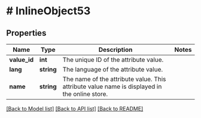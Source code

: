 # # InlineObject53

## Properties

Name | Type | Description | Notes
------------ | ------------- | ------------- | -------------
**value_id** | **int** | The unique ID of the attribute value. | 
**lang** | **string** | The language of the attribute value. | 
**name** | **string** | The name of the attribute value. This attribute value name is displayed in the online store. | 

[[Back to Model list]](../../README.md#documentation-for-models) [[Back to API list]](../../README.md#documentation-for-api-endpoints) [[Back to README]](../../README.md)


